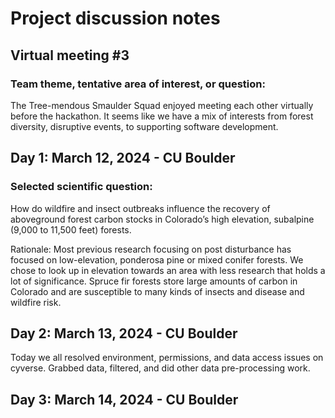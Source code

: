 # Project discussion notes

## Virtual meeting #3

### Team theme, tentative area of interest, or question:

The Tree-mendous Smaulder Squad enjoyed meeting each other virtually before the hackathon. It seems like we have a mix of interests from forest diversity, disruptive events, to supporting software development.

## Day 1: March 12, 2024 - CU Boulder

### Selected scientific question:

How do wildfire and insect outbreaks influence the recovery of aboveground forest carbon stocks in Colorado’s high elevation, subalpine (9,000 to 11,500 feet) forests.

Rationale: Most previous research focusing on post disturbance has focused on low-elevation, ponderosa pine or mixed conifer forests. We chose to look up in elevation towards an area with less research that holds a lot of significance. Spruce fir forests store large amounts of carbon in Colorado and are susceptible to many kinds of insects and disease and wildfire risk.


## Day 2: March 13, 2024 - CU Boulder

Today we all resolved environment, permissions, and data access issues on cyverse. Grabbed data, filtered, and did other data pre-processing work.

## Day 3: March 14, 2024 - CU Boulder

